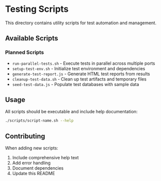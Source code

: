 # Testing Scripts

This directory contains utility scripts for test automation and management.

## Available Scripts

### Planned Scripts

- `run-parallel-tests.sh` - Execute tests in parallel across multiple ports
- `setup-test-env.sh` - Initialize test environment and dependencies
- `generate-test-report.js` - Generate HTML test reports from results
- `cleanup-test-data.sh` - Clean up test artifacts and temporary files
- `seed-test-data.js` - Populate test databases with sample data

## Usage

All scripts should be executable and include help documentation:

```bash
./scripts/script-name.sh --help
```

## Contributing

When adding new scripts:
1. Include comprehensive help text
2. Add error handling
3. Document dependencies
4. Update this README